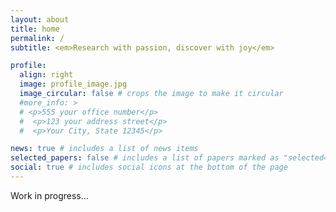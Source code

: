 ```yaml
---
layout: about
title: home
permalink: /
subtitle: <em>Research with passion, discover with joy</em>

profile:
  align: right
  image: profile_image.jpg
  image_circular: false # crops the image to make it circular
  #more_info: >
  # <p>555 your office number</p>
  #  <p>123 your address street</p>
  #  <p>Your City, State 12345</p>

news: true # includes a list of news items
selected_papers: false # includes a list of papers marked as "selected={true}"
social: true # includes social icons at the bottom of the page
---
```


Work in progress...

